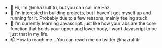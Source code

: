 - 👋 Hi, I’m @mhazrulfitri, but you can call me Haz.
- 👀 I’m interested in building projects, but I haven't got myself up and running for it. Probably due to a few reasons, mainly feeling stuck.
- 🌱 I’m currently learning Javascript. just like how your abs are the core function that holds your upper and lower body, I want Javascript to be just that in my life.
- 📫 How to reach me ...You can reach me on twitter @hazrulfitr

<!---
mhazrulfitri/mhazrulfitri is a ✨ special ✨ repository because its `README.md` (this file) appears on your GitHub profile.
You can click the Preview link to take a look at your changes.
--->
